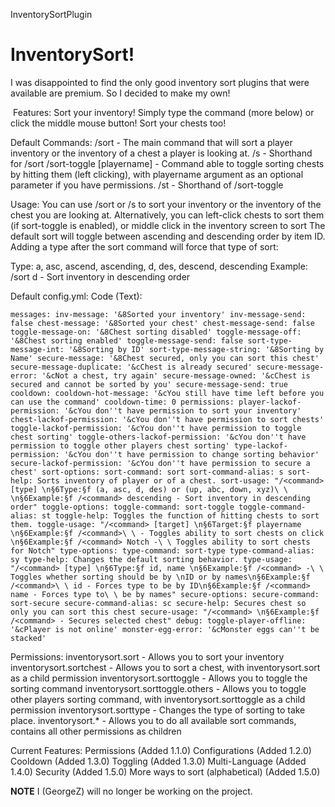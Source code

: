 InventorySortPlugin

# InventorySort!

I was disappointed to find the only good inventory sort plugins that were available are premium. So I decided to make my own!

​
Features:
Sort your inventory! Simply type the command (more below) or click the middle mouse button!
Sort your chests too!


Default Commands:
/sort - The main command that will sort a player inventory or the inventory of a chest a player is looking at.
/s - Shorthand for /sort
/sort-toggle [playername] - Command able to toggle sorting chests by hitting them (left clicking), with playername argument as an optional parameter if you have permissions.
/st - Shorthand of /sort-toggle


Usage:
You can use /sort or /s to sort your inventory or the inventory of the chest you are looking at.
Alternatively, you can left-click chests to sort them (if sort-toggle is enabled), or middle click in the inventory screen to sort
The default sort will toggle between ascending and descending order by item ID. Adding a type after the sort command will force that type of sort:

Type: a, asc, ascend, ascending, d, des, descend, descending
Example: /sort d - Sort inventory in descending order


Default config.yml:
Code (Text):

`messages:
  inv-message: '&8Sorted your inventory'
  inv-message-send: false
  chest-message: '&8Sorted your chest'
  chest-message-send: false
  toggle-message-on: '&8Chest sorting disabled'
  toggle-message-off: '&8Chest sorting enabled'
  toggle-message-send: false
  sort-type-message-int: '&8Sorting by ID'
  sort-type-message-string: '&8Sorting by Name'
  secure-message: '&8Chest secured, only you can sort this chest'
  secure-message-duplicate: '&cChest is already secured'
  secure-message-error: '&cNot a chest, try again'
  secure-message-owned: '&cChest is secured and cannot be sorted by you'
  secure-message-send: true
cooldown:
  cooldown-hot-message: '&cYou still have time left before you can use the command'
  cooldown-time: 0
permissions:
  player-lackof-permission: '&cYou don''t have permission to sort your inventory'
  chest-lackof-permission: '&cYou don''t have permission to sort chests'
  toggle-lackof-permission: '&cYou don''t have permission to toggle chest sorting'
  toggle-others-lackof-permission: '&cYou don''t have permission to toggle other players
    chest sorting'
  type-lackof-permission: '&cYou don''t have permission to change sorting behavior'
  secure-lackof-permission: '&cYou don''t have permission to secure a chest'
sort-options:
  sort-command: sort
  sort-command-alias: s
  sort-help: Sorts inventory of player or of a chest.
  sort-usage: "/<command> [type] \n§6Type:§f (a, asc, d, des) or (up, abc, down, xyz)\
    \ \n§6Example:§f /<command> descending - Sort inventory in descending order"
toggle-options:
  toggle-command: sort-toggle
  toggle-command-alias: st
  toggle-help: Toggles the function of hitting chests to sort them.
  toggle-usage: "/<command> [target] \n§6Target:§f playername \n§6Example:§f /<command>\
    \ - Toggles ability to sort chests on click \n§6Example:§f /<command> Notch -\
    \ Toggles ability to sort chests for Notch"
type-options:
  type-command: sort-type
  type-command-alias: sy
  type-help: Changes the default sorting behavior.
  type-usage: "/<command> [type] \n§6Type:§f id, name \n§6Example:§f /<command> -\
    \ Toggles whether sorting should be by \nID or by names\n§6Example:§f /<command>\
    \ id - Forces type to be by ID\n§6Example:§f /<command> name - Forces type to\
    \ be by names"
secure-options:
  secure-command: sort-secure
  secure-command-alias: sc
  secure-help: Secures chest so only you can sort this chest
  secure-usage: "/<command> \n§6Example:§f /<command> - Secures selected chest"
debug:
  toggle-player-offline: '&cPlayer is not online'
  monster-egg-error: '&cMonster eggs can''t be stacked'`
 

Permissions:
inventorysort.sort - Allows you to sort your inventory
inventorysort.sortchest - Allows you to sort a chest, with inventorysort.sort as a child permission
inventorysort.sorttoggle - Allows you to toggle the sorting command
inventorysort.sorttoggle.others - Allows you to toggle other players sorting command, with inventorysort.sorttoggle as a child permission
inventorysort.sorttype - Changes the type of sorting to take place.
inventorysort.* - Allows you to do all available sort commands, contains all other permissions as children


Current Features:
Permissions (Added 1.1.0)
Configurations (Added 1.2.0)
Cooldown (Added 1.3.0)
Toggling (Added 1.3.0)
Multi-Language (Added 1.4.0)
Security (Added 1.5.0)
More ways to sort (alphabetical) (Added 1.5.0)

**NOTE** I (GeorgeZ) will no longer be working on the project.